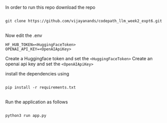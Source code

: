 In order to run this repo download the repo

<pre>
<code>
git clone https://github.com/vijayanands/codepath_llm_week2_expt6.git
</code>
</pre>

Now edit the .env 
```
HF_HUB_TOKEN=<HuggingFaceToken>
OPENAI_API_KEY=<OpenAIApiKey>
```
Create a Huggingface token and set the ```<HuggingFaceToken>```
Create an openai api key and set the ```<OpenAIApiKey>```

install the dependencies using

<pre>
<code>
pip install -r requirements.txt
</code>
</pre>

Run the application as follows

<pre>
<code>
python3 run app.py
</code>
</pre>


